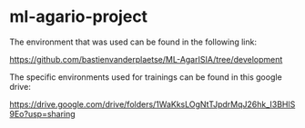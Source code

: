 # ml-agario-project

The environment that was used can be found in the following link: 

https://github.com/bastienvanderplaetse/ML-AgarISIA/tree/development


The specific environments used for trainings can be found in this google drive: 

https://drive.google.com/drive/folders/1WaKksLOgNtTJpdrMqJ26hk_I3BHlS9Eo?usp=sharing


